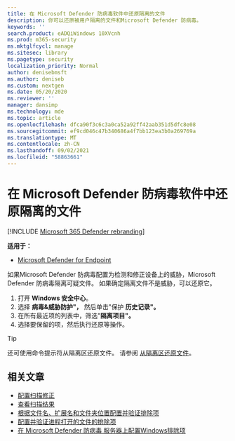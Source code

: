 ```yaml
---
title: 在 Microsoft Defender 防病毒软件中还原隔离的文件
description: 你可以还原被用户隔离的文件和Microsoft Defender 防病毒。
keywords: ''
search.product: eADQiWindows 10XVcnh
ms.prod: m365-security
ms.mktglfcycl: manage
ms.sitesec: library
ms.pagetype: security
localization_priority: Normal
author: denisebmsft
ms.author: deniseb
ms.custom: nextgen
ms.date: 05/20/2020
ms.reviewer: ''
manager: dansimp
ms.technology: mde
ms.topic: article
ms.openlocfilehash: dfca90f3c6c3a0ca52a92ff42aab351d5dfc8e08
ms.sourcegitcommit: ef9cd046c47b340686a4f7bb123ea3b0a269769a
ms.translationtype: MT
ms.contentlocale: zh-CN
ms.lasthandoff: 09/02/2021
ms.locfileid: "58863661"
---
```

# <a name="restore-quarantined-files-in-microsoft-defender-antivirus"></a>在 Microsoft Defender 防病毒软件中还原隔离的文件

[!INCLUDE [Microsoft 365 Defender rebranding](../../includes/microsoft-defender.md)]


**适用于：**

- [Microsoft Defender for Endpoint](/microsoft-365/security/defender-endpoint/)

如果Microsoft Defender 防病毒配置为检测和修正设备上的威胁，Microsoft Defender 防病毒隔离可疑文件。 如果确定隔离文件不是威胁，可以还原它。

1. 打开 **Windows 安全中心**。
2. 选择 **病毒&威胁防护"，** 然后单击"保护 **历史记录"。**
3. 在所有最近项的列表中，筛选"**隔离项目"。**
4. 选择要保留的项，然后执行还原等操作。

> [!TIP]
> 还可使用命令提示符从隔离区还原文件。 请参阅 [从隔离区还原文件](/windows/security/threat-protection/microsoft-defender-atp/respond-file-alerts#restore-file-from-quarantine)。 

## <a name="related-articles"></a>相关文章

- [配置扫描修正](configure-remediation-microsoft-defender-antivirus.md)
- [查看扫描结果](review-scan-results-microsoft-defender-antivirus.md)
- [根据文件名、扩展名和文件夹位置配置并验证排除项](configure-extension-file-exclusions-microsoft-defender-antivirus.md)
- [配置并验证进程打开的文件的排除项](configure-process-opened-file-exclusions-microsoft-defender-antivirus.md)
- [在 Microsoft Defender 防病毒 服务器上配置Windows排除项](configure-server-exclusions-microsoft-defender-antivirus.md)